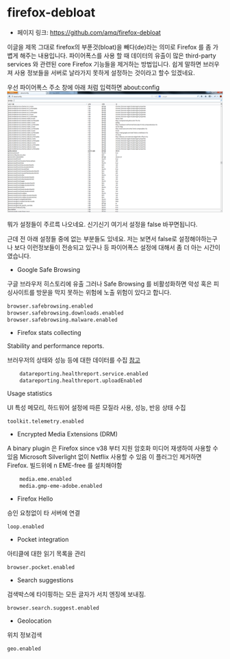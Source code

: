 # firefox-debloat

- 페이지 링크: https://github.com/amq/firefox-debloat

이글을 제목 그대로 firefox의 부푼것(bloat)을 빼다(de)라는 의미로 Firefox 를 좀 가볍게 해주는 내용입니다.
파이어폭스를 사용 할 때 데이터의 유출이 많은  third-party services  와 관련된  core Firefox 기능들을 제거하는 방법입니다. 
쉽게 말하면 브러우져 사용  정보들을 서버로 날라가지 못하게 설정하는 것이라고 할수 있겠네요.

우선 파이어폭스 주소 창에 아래 처럼 입력하면
about:config
![이미지](../img/018-15-01.png)

뭐가 설정들이 주르륵 나오네요. 신기신기
여기서 설정을 false 바꾸면됩니다.


근데 전 아래 설정들 중에 없는 부분들도 있네요.
저는 보면서 false로 설정해야하는구나 보다 이런정보들이 전송되고 있구나 등 파이어폭스 설정에 대해서 좀 더 아는 시간이였습니다.



- Google Safe Browsing

구글 브라우저 히스토리에 유출
 그러나 Safe Browsing 를 비활성화하면  악성 혹은 피싱사이트를 방문을 막지 못하는 위험에 노출 위험이 있다고 합니다.
    
    browser.safebrowsing.enabled
    browser.safebrowsing.downloads.enabled
    browser.safebrowsing.malware.enabled

- Firefox stats collecting
  
Stability and performance reports.

브러우저의 상태와 성능 등에 대한 데이터를 수집 [참고](https://www.mozilla.org/en-US/privacy/firefox/#health-report)

		datareporting.healthreport.service.enabled
		datareporting.healthreport.uploadEnabled

Usage statistics

UI 특성 메모리, 하드워어 설정에 따른 모질라 사용, 성능, 반응 상태 수집

	toolkit.telemetry.enabled


- Encrypted Media Extensions (DRM)

A binary plugin  은 Firefox since v38 부터 지원
암호화 미디어 재생하여 사용할 수 있음  Microsoft Silverlight 없이  Netflix  사용할 수 있음
이 플러그인 제거하면  Firefox. 빌드위에 n EME-free 를 설치해야함


		media.eme.enabled
		media.gmp-eme-adobe.enabled



- Firefox Hello

승인 요청없이 타 서버에 연결

    loop.enabled

- Pocket integration

아티클에 대한 읽기 목록을 관리 

    browser.pocket.enabled


- Search suggestions

검색박스에 타이핑하는 모든 글자가 서치 엔징에 보내짐.

    browser.search.suggest.enabled

- Geolocation

위치 정보검색

    geo.enabled

